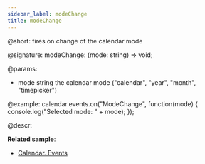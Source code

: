 ```yaml
---
sidebar_label: modeChange
title: modeChange
---          
```


@short: fires on change of the calendar mode

@signature: modeChange: (mode: string) => void;

@params:
- mode      string      the calendar mode ("calendar", "year", "month", "timepicker")

@example:
calendar.events.on("ModeChange", function(mode) {
   console.log("Selected mode: " + mode);
});


@descr:

**Related sample**:
- [Calendar. Events](https://snippet.dhtmlx.com/7kj7fiek)

